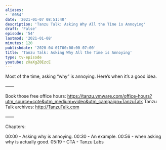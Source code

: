 ```yaml
---
aliases:
- '0054'
date: '2021-01-07 08:51:40'
description: 'Tanzu Talk: Asking Why All the Time is Annoying'
draft: 'False'
episode: '54'
lastmod: '2021-01-08'
minutes: 120
publishdate: '2020-04-01T00:00:00-07:00'
title: 'Tanzu Talk: Asking Why All the Time is Annoying'
type: tv-episode
youtube: zXaXgZ0EzcE
---
```


Most of the time, asking “why” is annoying. Here’s when it’s a good idea.

——

Book those free office hours: https://tanzu.vmware.com/office-hours?utm_source=cote&utm_medium=video&utm_campaign=TanzuTalk
Tanzu Talk archives: http://TanzuTalk.com

——

Chapters:

00:00 - Asking why is annoying.
00:30 - An example.
00:56 - when asking why is actually good.
05:19 - CTA - Tanzu Labs